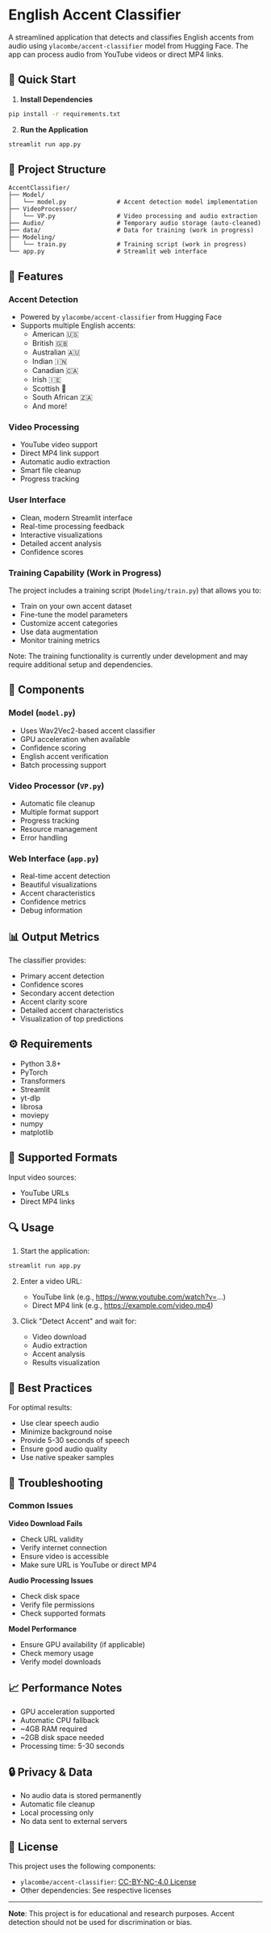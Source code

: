 # English Accent Classifier

A streamlined application that detects and classifies English accents from audio using `ylacombe/accent-classifier` model from Hugging Face. The app can process audio from YouTube videos or direct MP4 links.

## 🚀 Quick Start

1. **Install Dependencies**
```bash
pip install -r requirements.txt
```

2. **Run the Application**
```bash
streamlit run app.py
```

## 📁 Project Structure

```
AccentClassifier/
├── Model/
│   └── model.py              # Accent detection model implementation
├── VideoProcessor/
│   └── VP.py                 # Video processing and audio extraction
├── Audio/                    # Temporary audio storage (auto-cleaned)
├── data/                     # Data for training (work in progress)
├── Modeling/
│   └── train.py              # Training script (work in progress)
└── app.py                    # Streamlit web interface
```

## 🎯 Features

### Accent Detection
- Powered by `ylacombe/accent-classifier` from Hugging Face
- Supports multiple English accents:
  - American 🇺🇸
  - British 🇬🇧
  - Australian 🇦🇺
  - Indian 🇮🇳
  - Canadian 🇨🇦
  - Irish 🇮🇪
  - Scottish 🏴󠁧󠁢󠁳󠁣󠁴󠁿
  - South African 🇿🇦
  - And more!

### Video Processing
- YouTube video support
- Direct MP4 link support
- Automatic audio extraction
- Smart file cleanup
- Progress tracking

### User Interface
- Clean, modern Streamlit interface
- Real-time processing feedback
- Interactive visualizations
- Detailed accent analysis
- Confidence scores

### Training Capability (Work in Progress)
The project includes a training script (`Modeling/train.py`) that allows you to:
- Train on your own accent dataset
- Fine-tune the model parameters
- Customize accent categories
- Use data augmentation
- Monitor training metrics

Note: The training functionality is currently under development and may require additional setup and dependencies.

## 🔧 Components

### Model (`model.py`)
- Uses Wav2Vec2-based accent classifier
- GPU acceleration when available
- Confidence scoring
- English accent verification
- Batch processing support

### Video Processor (`VP.py`)
- Automatic file cleanup
- Multiple format support
- Progress tracking
- Resource management
- Error handling

### Web Interface (`app.py`)
- Real-time accent detection
- Beautiful visualizations
- Accent characteristics
- Confidence metrics
- Debug information

## 📊 Output Metrics

The classifier provides:
- Primary accent detection
- Confidence scores
- Secondary accent detection
- Accent clarity score
- Detailed accent characteristics
- Visualization of top predictions

## ⚙️ Requirements

- Python 3.8+
- PyTorch
- Transformers
- Streamlit
- yt-dlp
- librosa
- moviepy
- numpy
- matplotlib

## 🎵 Supported Formats

Input video sources:
- YouTube URLs
- Direct MP4 links


## 🔍 Usage

1. Start the application:
```bash
streamlit run app.py
```

2. Enter a video URL:
   - YouTube link (e.g., https://www.youtube.com/watch?v=...)
   - Direct MP4 link (e.g., https://example.com/video.mp4)

3. Click "Detect Accent" and wait for:
   - Video download
   - Audio extraction
   - Accent analysis
   - Results visualization

## 🎯 Best Practices

For optimal results:
- Use clear speech audio
- Minimize background noise
- Provide 5-30 seconds of speech
- Ensure good audio quality
- Use native speaker samples

## 🐛 Troubleshooting

### Common Issues

**Video Download Fails**
- Check URL validity
- Verify internet connection
- Ensure video is accessible
- Make sure URL is YouTube or direct MP4

**Audio Processing Issues**
- Check disk space
- Verify file permissions
- Check supported formats

**Model Performance**
- Ensure GPU availability (if applicable)
- Check memory usage
- Verify model downloads

## 📈 Performance Notes

- GPU acceleration supported
- Automatic CPU fallback
- ~4GB RAM required
- ~2GB disk space needed
- Processing time: 5-30 seconds

## 🔒 Privacy & Data

- No audio data is stored permanently
- Automatic file cleanup
- Local processing only
- No data sent to external servers

## 📝 License

This project uses the following components:
- `ylacombe/accent-classifier`: [CC-BY-NC-4.0 License](https://huggingface.co/ylacombe/accent-classifier)
- Other dependencies: See respective licenses

---

**Note**: This project is for educational and research purposes. Accent detection should not be used for discrimination or bias. 